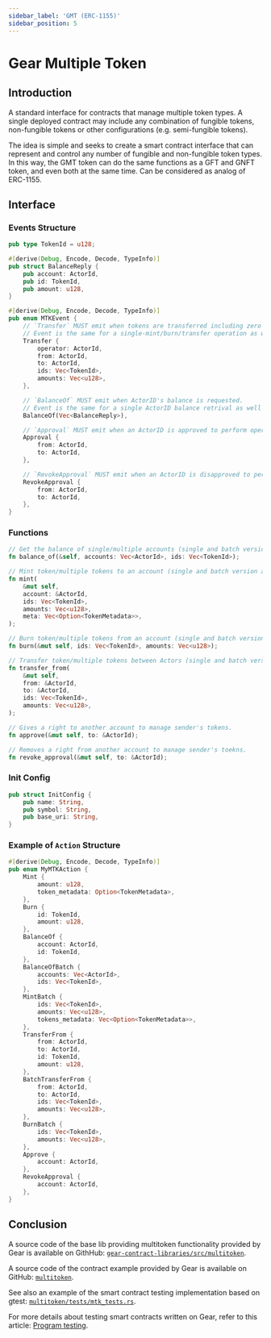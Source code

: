 ```yaml
---
sidebar_label: 'GMT (ERC-1155)'
sidebar_position: 5
---
```


# Gear Multiple Token

## Introduction

A standard interface for contracts that manage multiple token types. A single deployed contract may include any combination of fungible tokens, non-fungible tokens or other configurations (e.g. semi-fungible tokens).

The idea is simple and seeks to create a smart contract interface that can represent and control any number of fungible and non-fungible token types. In this way, the GMT token can do the same functions as a GFT and GNFT token, and even both at the same time. Can be considered as analog of ERC-1155.

## Interface

### Events Structure

```rust
pub type TokenId = u128;

#[derive(Debug, Encode, Decode, TypeInfo)]
pub struct BalanceReply {
    pub account: ActorId,
    pub id: TokenId,
    pub amount: u128,
}

#[derive(Debug, Encode, Decode, TypeInfo)]
pub enum MTKEvent {
    // `Transfer` MUST emit when tokens are transferred including zero value transfers as well as minting por burning.
    // Event is the same for a single-mint/burn/transfer operation as well as for a batch operation. The only difference is the length of ids and amounts vectors (=1 in case of a single token operation).
    Transfer {
        operator: ActorId,
        from: ActorId,
        to: ActorId,
        ids: Vec<TokenId>,
        amounts: Vec<u128>,
    },

    // `BalanceOf` MUST emit when ActorID's balance is requested.
    // Event is the same for a single ActorID balance retrival as well as for a batch version.
    BalanceOf(Vec<BalanceReply>),

    // `Approval` MUST emit when an ActorID is approved to perform operations with the specific tokens on behalf of the owner.
    Approval {
        from: ActorId,
        to: ActorId,
    },

    // `RevokeApproval` MUST emit when an ActorID is disapproved to perform operations with the specific tokens on behalf of the owner.
    RevokeApproval {
        from: ActorId,
        to: ActorId,
    },
}
```

### Functions

```rust
// Get the balance of single/multiple accounts (single and batch version at the same time).
fn balance_of(&self, accounts: Vec<ActorId>, ids: Vec<TokenId>);

// Mint token/multiple tokens to an account (single and batch version at the same time).
fn mint(
    &mut self,
    account: &ActorId,
    ids: Vec<TokenId>,
    amounts: Vec<u128>,
    meta: Vec<Option<TokenMetadata>>,
);

// Burn token/multiple tokens from an account (single and batch version at the same time).
fn burn(&mut self, ids: Vec<TokenId>, amounts: Vec<u128>);

// Transfer token/multiple tokens between Actors (single and batch version at the same time).
fn transfer_from(
    &mut self,
    from: &ActorId,
    to: &ActorId,
    ids: Vec<TokenId>,
    amounts: Vec<u128>,
);

// Gives a right to another account to manage sender's tokens.
fn approve(&mut self, to: &ActorId);

// Removes a right from another account to manage sender's toekns.
fn revoke_approval(&mut self, to: &ActorId);
```

### Init Config

```rust
pub struct InitConfig {
    pub name: String,
    pub symbol: String,
    pub base_uri: String,
}
```

### Example of `Action` Structure

```rust
#[derive(Debug, Encode, Decode, TypeInfo)]
pub enum MyMTKAction {
    Mint {
        amount: u128,
        token_metadata: Option<TokenMetadata>,
    },
    Burn {
        id: TokenId,
        amount: u128,
    },
    BalanceOf {
        account: ActorId,
        id: TokenId,
    },
    BalanceOfBatch {
        accounts: Vec<ActorId>,
        ids: Vec<TokenId>,
    },
    MintBatch {
        ids: Vec<TokenId>,
        amounts: Vec<u128>,
        tokens_metadata: Vec<Option<TokenMetadata>>,
    },
    TransferFrom {
        from: ActorId,
        to: ActorId,
        id: TokenId,
        amount: u128,
    },
    BatchTransferFrom {
        from: ActorId,
        to: ActorId,
        ids: Vec<TokenId>,
        amounts: Vec<u128>,
    },
    BurnBatch {
        ids: Vec<TokenId>,
        amounts: Vec<u128>,
    },
    Approve {
        account: ActorId,
    },
    RevokeApproval {
        account: ActorId,
    },
}
```

## Conclusion

A source code of the base lib providing multitoken functionality provided by Gear is available on GithHub: [`gear-contract-libraries/src/multitoken`](https://github.com/gear-tech/apps/tree/master/gear-contract-libraries/src/multitoken).

A source code of the contract example provided by Gear is available on GitHub: [`multitoken`](https://github.com/gear-tech/apps/tree/master/multitoken).

See also an example of the smart contract testing implementation based on gtest: [`multitoken/tests/mtk_tests.rs`](https://github.com/gear-tech/apps/blob/master/multitoken/tests/mtk_tests.rs).

For more details about testing smart contracts written on Gear, refer to this article: [Program testing](https://wiki.gear-tech.io/developing-contracts/testing).
